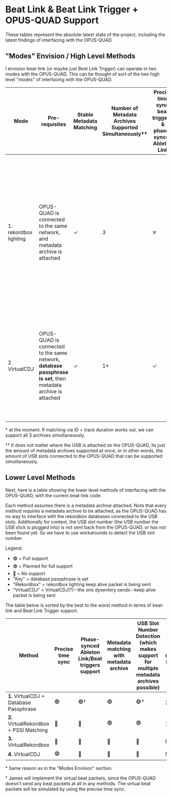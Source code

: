 # Beat Link & Beat Link Trigger + OPUS-QUAD Support

These tables represent the absolute latest state of the project, including the latest findings of interfacing with the OPUS-QUAD.

## "Modes" Envision / High Level Methods

I envision beat-link (or maybe just Beat Link Trigger) can operate in two modes with the OPUS-QUAD. This can be thought of sort of the two high level "modes" of interfacing with the OPUS-QUAD.

| Mode                  | Pre-requisites                                                                                                | Stable Metadata Matching | Number of Metadata Archives Supported Simultaneously†† | Precise time sync, beat triggers, & phase-synced Ableton Link | Notes                                                                                                                                                                                                                                  |
| --------------------- | ------------------------------------------------------------------------------------------------------------- | ------------------------ | ------------------------------------------------------ | ------------------------------------------------------------- | -------------------------------------------------------------------------------------------------------------------------------------------------------------------------------------------------------------------------------------- |
| 1. rekordbox lighting | OPUS-QUAD is connected to the same network, and metadata archive is attached                                  | ✓                        | 3                                                      | ✕                                                             | Most stable mode at the moment, phrase triggers work well in my experience, and timecode interpolation is okay-ish. However note, beat triggers nor Ableton Link phase-syncing is not supported, since beat packets are not sent back. |
| 2. VirtualCDJ         | OPUS-QUAD is connected to the same network, **database passphrase is set**, then metadata archive is attached | ✓                        | 1\*                                                    | ✓                                                             | Newest mode due to the recent findings of absolute position packets being sent back, by sending VirtualCDJ keep alive packets. However, this needs work.                                                                               |

\* at the moment. If matching via ID + track duration works out, we can support all 3 archives simultaneously.

†† It does not matter where the USB is attached on the OPUS-QUAD, its just the amount of metadata archives supported at once, or in other words, the amount of USB slots connected to the OPUS-QUAD that can be supported simultaneously.

## Lower Level Methods

Next, here is a table showing the lower level methods of interfacing with the OPUS-QUAD, with the current beat-link code.

Each method assumes there is a metadata archive attached. Note that every method requires a metadata archive to be attached, as the OPUS-QUAD has no way to interface with the rekordbox databases connected to the USB slots. Additionally for context, the USB slot number (the USB number the USB stick is plugged into) is not sent back from the OPUS-QUAD, or has not been found yet. So we have to use workarounds to detect the USB slot number.

Legend:

- 🟢 = Full support
- 🟣 = Planned for full support
- 🔴 = No support
- "Key" = database passphrase is set
- "lRekordbox" = rekordbox lighting keep alive packet is being sent
- "VirtualCDJ" = VirtualCDJ(?)--the one dysentery sends--keep alive packet is being sent

The table below is sorted by the best to the worst method in terms of beat-link and Beat Link Trigger support.

| Method                                  | Precise time sync | Phase-synced Ableton Link/Beat triggers support | Metadata matching with metadata archive | USB Slot Number Detection (which makes support for multiple metadata archives possible) | Mode this method is used in |
| --------------------------------------- | ----------------- | ----------------------------------------------- | --------------------------------------- | --------------------------------------------------------------------------------------- | --------------------------- |
| **1.** VirtualCDJ + Database Passphrase | 🟢                | 🟣†                                             | 🟢                                      | 🟣\*                                                                                    | 2.                          |
| **2.** VirtualRekordbox + PSSI Matching | 🔴                | 🔴                                              | 🟢                                      | 🟢                                                                                      | 1.                          |
| **3.** VirtualRekordbox                 | 🔴                | 🔴                                              | 🔴                                      | 🔴                                                                                      | None                        |
| **4.** VirtualCDJ                       | 🟢                | 🔴                                              | 🔴                                      | 🔴                                                                                      | None                        |

\* Same reason as in the "Modes Envision" section.

† James will implement the virtual beat packets, since the OPUS-QUAD doesn't send any beat packets at all in any methods. The virtual beat packets will be simulated by using the precise time sync.
